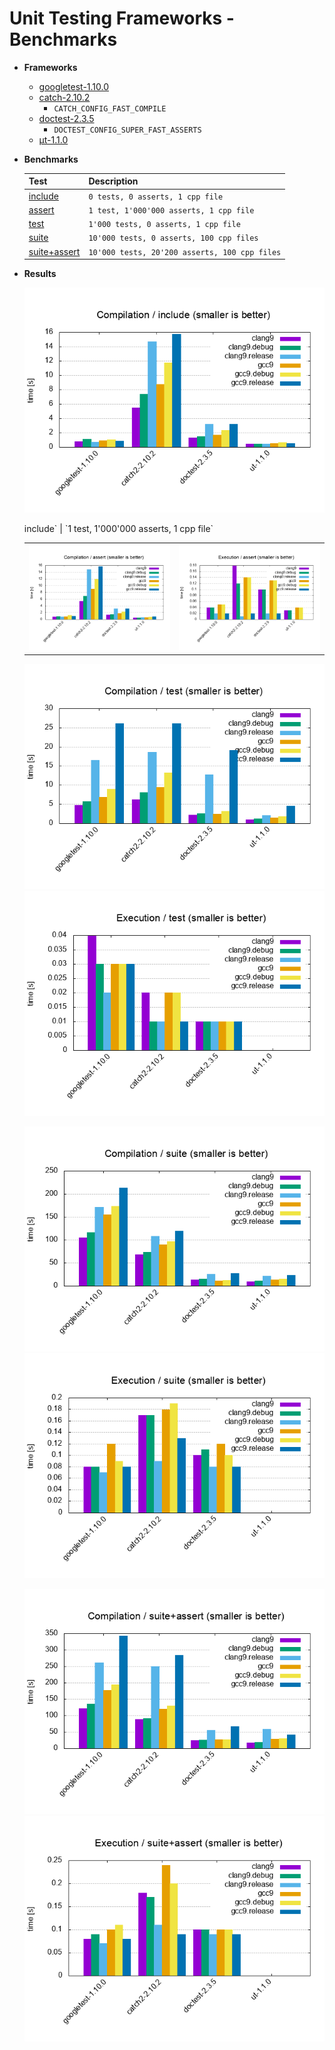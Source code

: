 # Unit Testing Frameworks - Benchmarks

* **Frameworks**

  * [googletest-1.10.0](https://github.com/google/googletest/releases/tag/release-1.10.0)
  * [catch-2.10.2](https://github.com/catchorg/Catch2/releases/download/v2.10.2/catch.hpp)
    * `CATCH_CONFIG_FAST_COMPILE`
  * [doctest-2.3.5](https://github.com/onqtam/doctest/blob/master/doctest/doctest.h)
    * `DOCTEST_CONFIG_SUPER_FAST_ASSERTS`
  * [μt-1.1.0](https://github.com/boost-experimental/ut/blob/master/include/boost/ut.hpp)

* **Benchmarks**

  | Test    | Description |
  | ------- | ----- |
  | [include](benchmarks)        | `0 tests, 0 asserts, 1 cpp file`              |
  | [assert](benchmarks)         | `1 test, 1'000'000 asserts, 1 cpp file`       |
  | [test](benchmarks)           | `1'000 tests, 0 asserts, 1 cpp file`          |
  | [suite](benchmarks)          | `10'000 tests, 0 asserts, 100 cpp files`      |
  | [suite+assert](benchmarks)   | `10'000 tests, 20'200 asserts, 100 cpp files` |

* **Results**

  ![](results/Compilation_include.png)

  <table>
    <tr>
      include` | `1 test, 1'000'000 asserts, 1 cpp file`
    </tr>
    <tr>
      <td><img src="results/Compilation_assert.png"></td>
      <td><img src="results/Execution_assert.png"></td>
    </tr>
  </table>

  ![](results/Compilation_test.png)
  ![](results/Execution_test.png)

  ![](results/Compilation_suite.png)
  ![](results/Execution_suite.png)

  ![](results/Compilation_suite+assert.png)
  ![](results/Execution_suite+assert.png)
